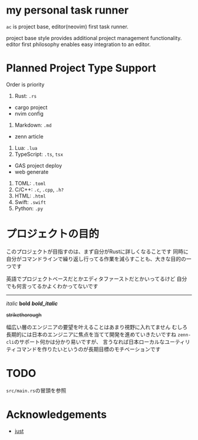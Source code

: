 # my personal task runner

`ac` is project base, editor(neovim) first task runner.

project base style provides additional project management functionality. editor first philosophy
enables easy integration to an editor.

# Planned Project Type Support

Order is priority

1. Rust: `.rs`

- cargo project
- nvim config

1. Markdown: `.md`

- zenn article

1. Lua: `.lua`
1. TypeScript: `.ts`, `tsx`

- GAS project deploy
- web generate

1. TOML: `.toml`
1. C/C++: `.c`, `.cpp`, `.h?`
1. HTML: `.html`
1. Swift: `.swift`
1. Python: `.py`

# プロジェクトの目的

このプロジェクトが目指すのは、まず自分がRustに詳しくなることです
同時に自分がコマンドラインで繰り返し行ってる作業を減らすことも、大きな目的の一つです

英語でプロジェクトベースだとかエディタファーストだとかいってるけど
自分でも何言ってるかよくわかってないです

---

*italic* **bold** ***bold_italic***

~~strikethorough~~

幅広い層のエンジニアの要望を叶えることはあまり視野に入れてません
むしろ長期的には日本のエンジニアに焦点を当てて開発を進めていきたいですね
`zenn-cli`のサポート何かは分かり易いですが、
言うなれば日本ローカルなユーティリティコマンドを作りたいというのが長期目標のモチベーションです

<!--
 TODO:

 NOTE:
 -->

# TODO

`src/main.rs`の冒頭を参照

# Acknowledgements

- [just](https://github.com/casey/just)
